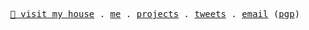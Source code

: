 <p align="center">
  <samp>
    <a href="https://github.com/hisamafahri/dotfiles">🏡 visit my house</a>  .
    <a href="https://hisam.dev">me</a> .
    <a href="https://github.com/hisamafahri?tab=repositories">projects</a> .
    <a href="https://twitter.com/hisamafahri">tweets</a> .
    <a href="mailto:me@hisamafahri.com">email</a> (<a href="https://keys.openpgp.org/search?q=me%40hisamafahri.com">pgp</a>)
  </samp>
</p>
